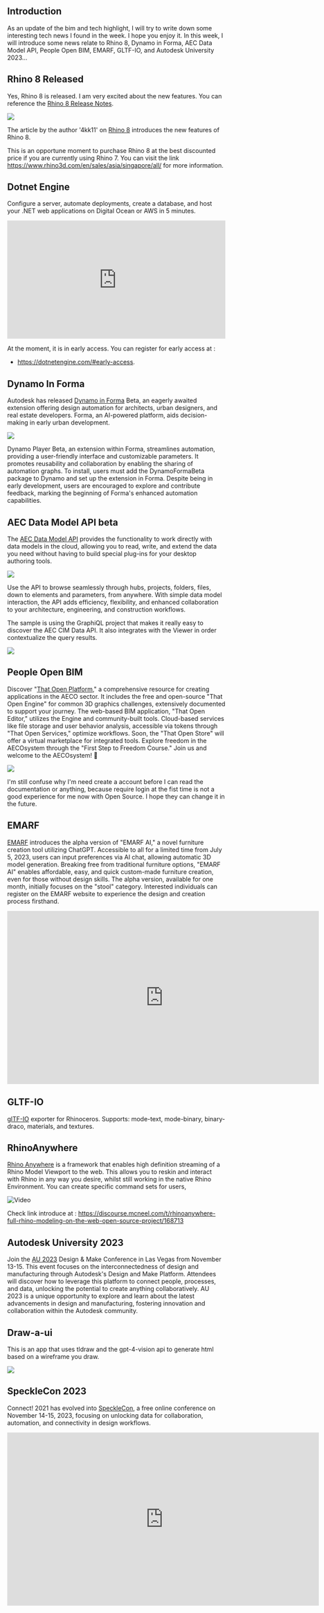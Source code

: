 
## Introduction

As an update of the bim and tech highlight, I will try to write down some interesting tech news I found in the week. I hope you enjoy it. In this week, I will introduce some news relate to Rhino 8, Dynamo in Forma, AEC Data Model API, People Open BIM, EMARF, GLTF-IO, and Autodesk University 2023...

## Rhino 8 Released 

Yes, Rhino 8 is released. I am very excited about the new features. You can reference the [Rhino 8 Release Notes](https://www.rhino3d.com/8/new/).

![](https://www.rhino3d.com/features/shrinkwrap/banner.png)

The article by the author '4kk11' on [Rhino 8](https://zenn.dev/4kk11/articles/b6a3769c593c76) introduces the new features of Rhino 8. 

This is an opportune moment to purchase Rhino 8 at the best discounted price if you are currently using Rhino 7. You can visit the link https://www.rhino3d.com/en/sales/asia/singapore/all/ for more information.

## Dotnet Engine 

Configure a server, automate deployments, create a database, and host your .NET web applications on Digital Ocean or AWS in 5 minutes. 

<div style="position: relative; padding-bottom: 54.166666666666664%; height: 0;"><iframe src="https://www.loom.com/embed/cc1281de54004c3c96d47c0b15c213dd?sid=159f0a36-8234-4574-8ae4-5df238c2a48f" frameborder="0" webkitallowfullscreen mozallowfullscreen allowfullscreen style="position: absolute; top: 0; left: 0; width: 100%; height: 100%;"></iframe></div>

At the moment, it is in early access. You can register for early access at : 
- https://dotnetengine.com/#early-access. 

## Dynamo In Forma

Autodesk has released [Dynamo in Forma](https://dynamobim.org/dynamo-in-forma/) Beta, an eagerly awaited extension offering design automation for architects, urban designers, and real estate developers. Forma, an AI-powered platform, aids decision-making in early urban development. 

![](https://dynamobim.org/wp-content/uploads/forum-assets/helena-wahlstrom/11/10/analyses.png)

Dynamo Player Beta, an extension within Forma, streamlines automation, providing a user-friendly interface and customizable parameters. It promotes reusability and collaboration by enabling the sharing of automation graphs. To install, users must add the DynamoFormaBeta package to Dynamo and set up the extension in Forma. Despite being in early development, users are encouraged to explore and contribute feedback, marking the beginning of Forma's enhanced automation capabilities.

## AEC Data Model API beta

The [AEC Data Model API](https://aps.autodesk.com/developer/overview/aec-data-model-api) provides the functionality to work directly with data models in the cloud, allowing you to read, write, and extend the data you need without having to build special plug-ins for your desktop authoring tools. 

![](https://aps.autodesk.com/sites/default/files/styles/paragraph_image/public/2023-09/aec_data_model-1.jpeg?itok=BW6ML8dv)

Use the API to browse seamlessly through hubs, projects, folders, files, down to elements and parameters, from anywhere. With simple data model interaction, the API adds efficiency, flexibility, and enhanced collaboration to your architecture, engineering, and construction workflows.

The sample is using the GraphiQL project that makes it really easy to discover the AEC CIM Data API. It also integrates with the Viewer in order contextualize the query results.

![](https://github.com/autodesk-platform-services/aps-aecdatamodel-explorer/raw/main/readme/Tips.png)

## People Open BIM

Discover "[That Open Platform](https://people.thatopen.com)," a comprehensive resource for creating applications in the AECO sector. It includes the free and open-source "That Open Engine" for common 3D graphics challenges, extensively documented to support your journey. The web-based BIM application, "That Open Editor," utilizes the Engine and community-built tools. Cloud-based services like file storage and user behavior analysis, accessible via tokens through "That Open Services," optimize workflows. Soon, the "That Open Store" will offer a virtual marketplace for integrated tools. Explore freedom in the AECOsystem through the "First Step to Freedom Course." Join us and welcome to the AECOsystem! 👋

![](pic/p2vrz4wg6kqa0z2l31rksobiperj.png)

I'm still confuse why I'm need create a account before I can read the documentation or anything, because require login at the fist time is not a good experience for me now with Open Source. I hope they can change it in the future.

## EMARF

[EMARF](https://prtimes.jp/main/html/rd/p/000000034.000031751.html) introduces the alpha version of "EMARF AI," a novel furniture creation tool utilizing ChatGPT. Accessible to all for a limited time from July 5, 2023, users can input preferences via AI chat, allowing automatic 3D model generation. Breaking free from traditional furniture options, "EMARF AI" enables affordable, easy, and quick custom-made furniture creation, even for those without design skills. The alpha version, available for one month, initially focuses on the "stool" category. Interested individuals can register on the EMARF website to experience the design and creation process firsthand.

<iframe width="720" height="400" src="https://www.youtube.com/embed/G99PPvgnzp8?si=JK2Tg4GVttBxYLXE" title="YouTube video player" frameborder="0" allow="accelerometer; autoplay; clipboard-write; encrypted-media; gyroscope; picture-in-picture; web-share" allowfullscreen></iframe>

## GLTF-IO

[glTF-IO](https://github.com/mcneel/glTF-IO) exporter for Rhinoceros. Supports: mode-text, mode-binary, binary-draco, materials, and textures.

## RhinoAnywhere

[Rhino Anywhere](https://github.com/rhino-anywhere) is a framework that enables high definition streaming of a Rhino Model Viewport to the web. This allows you to reskin and interact with Rhino in any way you desire, whilst still working in the native Rhino Environment. You can create specific command sets for users,

![Video](https://user-images.githubusercontent.com/28632338/280536653-2e6c60d0-9eee-462a-bf60-b530d3a0dda9.gif)

Check link introduce at : https://discourse.mcneel.com/t/rhinoanywhere-full-rhino-modeling-on-the-web-open-source-project/168713

## Autodesk University 2023

Join the [AU 2023](https://conferences.autodesk.com/flow/autodesk/au2023/web/page/overview) Design & Make Conference in Las Vegas from November 13-15. This event focuses on the interconnectedness of design and manufacturing through Autodesk's Design and Make Platform. Attendees will discover how to leverage this platform to connect people, processes, and data, unlocking the potential to create anything collaboratively. AU 2023 is a unique opportunity to explore and learn about the latest advancements in design and manufacturing, fostering innovation and collaboration within the Autodesk community.

## Draw-a-ui 

This is an app that uses tldraw and the gpt-4-vision api to generate html based on a wireframe you draw.

![](https://github.com/SawyerHood/draw-a-ui/blob/main/demo.gif?raw=true)

## SpeckleCon 2023

Connect! 2021 has evolved into [SpeckleCon](https://speckle.systems/blog/specklecon-your-favourite-aec-online-conference-is-back/), a free online conference on November 14-15, 2023, focusing on unlocking data for collaboration, automation, and connectivity in design workflows.

<iframe width="720" height="400" src="https://www.youtube.com/embed/uLYQmsVF-nI?si=UtrRk_rNzzNeLuT4" title="YouTube video player" frameborder="0" allow="accelerometer; autoplay; clipboard-write; encrypted-media; gyroscope; picture-in-picture; web-share" allowfullscreen></iframe>